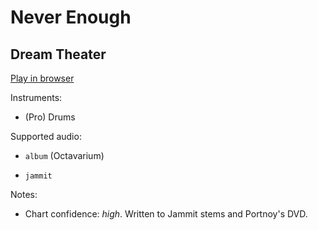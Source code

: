 # Never Enough

## Dream Theater


[Play in browser](http://pages.cs.wisc.edu/~tolly/customs/dream-theater/never-enough)

Instruments:

  * (Pro) Drums

Supported audio:

  * `album` (Octavarium)

  * `jammit`

Notes:

  * Chart confidence: *high*. Written to Jammit stems and Portnoy's DVD.


